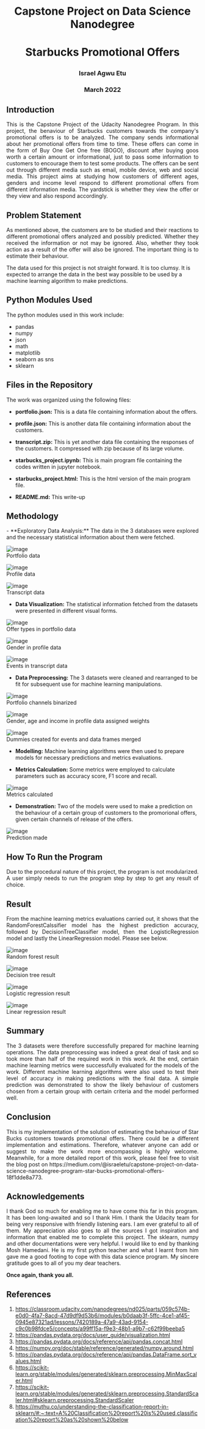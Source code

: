 <h1><p align="center">Capstone Project on Data Science Nanodegree</p></h1>
<h1><p align="center">Starbucks Promotional Offers</p></h1>
<h3><p align="center">Israel Agwu Etu</p></h1>
<h3><p align="center">March 2022</p></h1>

## Introduction
<p align="justify">
This is the Capstone Project of the Udacity Nanodegree Program. In this project, the benaviour of Starbucks customers towards the company's promotional offers is to be analyzed. The company sends informational about her promotional offers from time to time. These offers can come in the form of Buy One Get One free (BOGO), discount after buying goos worth a certain amount or informational, just to pass some information to customers to encourage them to test some products. The offers can be sent out through different media such as email, mobile device, web and social media. This project aims at studying how customers of different ages, genders and income level respond to different promotional offers from different information media. The yardstick is whether they view the offer or they view and also respond accordingly.
</p>

## Problem Statement
<p align="justify">
As mentioned above, the customers are to be studied and their reactions to different promotional offers analyzed and possibly predicted. Whether they received the information or not may be ignored. Also, whether they took action as a result of the offer will also be ignored. The important thing is to estimate their behaviour.
  
The data used for this project is not straight forward. It is too clumsy. It is expected to arrange the data in the best way possible to be used by a machine learning algorithm to make predictions.
</p>

## Python Modules Used
The python modules used in this work include:<br>
- pandas<br>
- numpy<br>
- json<br>
- math<br>
- matplotlib<br>
- seaborn as sns<br>
- sklearn<br>

## Files in the Repository
The work was organized using the following files:

- **portfolio.json:** This is a data file containing information about the offers.

- **profile.json:** This is another data file containing information about the customers.

- **transcript.zip:** This is yet another data file containing the responses of the customers. It compressed with zip because of its large volume.

- **starbucks_project.ipynb:** This is main program file containing the codes written in jupyter notebook.

- **starbucks_project.html:** This is the html version of the main program file.

- **README.md:** This write-up

## Methodology
<p align="justify">
- **Exploratory Data Analysis:** The data in the 3 databases were explored and the necessary statistical information about them were fetched.
  
![image](https://user-images.githubusercontent.com/44449730/158555409-d1fbc50e-1406-40f8-8917-1ab5af41c029.png)<br>
Portfolio data

![image](https://user-images.githubusercontent.com/44449730/158560307-ac7cd1c0-2524-40ad-86f3-ed81f6f0ec0d.png)<br>
Profile data
  
![image](https://user-images.githubusercontent.com/44449730/158560460-bb40678e-5de9-44b5-948e-979bdb72ec82.png)<br>
Transcript data

- **Data Visualization:** The statistical information fetched from the datasets were presented in different visual forms.

![image](https://user-images.githubusercontent.com/44449730/158560759-71772331-69b1-46c7-98b5-fd0d580fbd56.png)<br>
Offer types in portfolio data
  
![image](https://user-images.githubusercontent.com/44449730/158561240-3b5f010b-297b-4bad-889a-c061516fcd2c.png)<br>
Gender in profile data

![image](https://user-images.githubusercontent.com/44449730/158561434-c8731ac8-8b1e-4907-aa9e-13a956daf6ea.png)<br>
Events in transcript data

- **Data Preprocessing:** The 3 datasets were cleaned and rearranged to be fit for subsequent use for machine learning manipulations.
  
![image](https://user-images.githubusercontent.com/44449730/158561696-a0bd7a85-0804-4c1a-8245-7b0de1ac489f.png)<br>
Portfolio channels binarized
  
![image](https://user-images.githubusercontent.com/44449730/158561963-daa9de7d-abe8-4144-8fa7-f375455ff061.png)<br>
Gender, age and income in profile data assigned weights
  
![image](https://user-images.githubusercontent.com/44449730/158563788-908a634a-349b-4ec2-8fe8-891e9ec53cf7.png)<br>
Dummies created for events and data frames merged

- **Modelling:** Machine learning algorithms were then used to prepare models for necessary predictions and metrics evaluations.
    
- **Metrics Calculation:** Some metrics were employed to calculate parameters such as accuracy score, F1 score and recall.
  
![image](https://user-images.githubusercontent.com/44449730/158564096-0e6fd457-7030-45ac-9ebb-7d8783e3c5e9.png)<br>
Metrics calculated
  
- **Demonstration:** Two of the models were used to make a prediction on the behaviour of a certain group of customers to the promorional offers, given certain channels of release of the offers.
  
![image](https://user-images.githubusercontent.com/44449730/158564380-acb50c44-bd98-491b-8659-650e122c655f.png)<br>
Prediction made
</p>

## How To Run the Program
<p align="justify">
Due to the procedural nature of this project, the program is not modularized. A user simply needs to run the program step by step to get any result of choice.
</p>

## Result
<p align="justify">
From the machine learning metrics evaluations carried out, it shows that the RandomForestCalssifier model has the highest prediction accuracy, followed by DecisionTreeClassifier model, then the LogisticRegression model and lastly the LinearRegression model. Please see below.
  
![image](https://user-images.githubusercontent.com/44449730/158571016-9d74195e-ded1-4187-8316-f5801da4366c.png)<br>
Random forest result
  
![image](https://user-images.githubusercontent.com/44449730/158571408-a561f7bd-a645-4e46-b689-83471412452d.png)<br>
Decision tree result
  
![image](https://user-images.githubusercontent.com/44449730/158571531-cf3b011c-c119-4cc7-aaf6-071f66bf6571.png)<br>
Logistic regression result
  
![image](https://user-images.githubusercontent.com/44449730/158571650-ac9f265d-cb86-464b-93bd-c0fb0952ecbf.png)<br>
Linear regression result
</p>

## Summary
<p align="justify">
The 3 datasets were therefore successfully prepared for machine learning operations. The data preprocessing was indeed a great deal of task and so took more than half of the required work in this work. At the end, certain machine learning metrics were successfully evaluated for the models of the work. Different machine learning algorithms were also  used to test their level of accuracy in making predictions with the final data. A simple prediction was demonstrated to show the likely behaviour of customers chosen from a certain group with certain criteria and the model performed well.
</p>

## Conclusion
<p align="justify">
This is my implementation of the solution of estimating the behaviour of Star Bucks customers towards promotional offers. There could be a different implementation and estimations. Therefore, whatever anyone can add or suggest to make the work more encompassing is highly welcome. Meanwhile, for a more detailed report of this work, please feel free to visit the blog post on https://medium.com/@israeletu/capstone-project-on-data-science-nanodegree-program-star-bucks-promotional-offers-18f1dde8a773.
</p>

## Acknowledgements
<p align="justify">
I thank God so much for enabling me to have come this far in this program. It has been long-awaited and so I thank Him.
I thank the Udacity team for being very responsive with friendly listening ears. I am ever grateful to all of them.
My appreciation also goes to all the sources I got inspiration and information that enabled me to complete this project. The sklearn, numpy and other documentations were very helpful.
I would like to end by thanking Mosh Hamedani. He is my first python teacher and what I learnt from him gave me a good footing to cope with this data science program. My sincere gratitude goes to all of you my dear teachers.
  
**Once again, thank you all.**
</p>

## References
1. https://classroom.udacity.com/nanodegrees/nd025/parts/059c574b-e0d0-4fa7-8acd-47d9df9d53b6/modules/b0daab3f-5ffc-4ce1-af45-0945e87321ad/lessons/7420189a-47a9-43ad-9154-c9c0b98fdce5/concepts/a99ff15a-f9e3-48b1-a9b7-c62f99beeba5
2. https://pandas.pydata.org/docs/user_guide/visualization.html
3. https://pandas.pydata.org/docs/reference/api/pandas.concat.html
4. https://numpy.org/doc/stable/reference/generated/numpy.around.html
5. https://pandas.pydata.org/docs/reference/api/pandas.DataFrame.sort_values.html
6. https://scikit-learn.org/stable/modules/generated/sklearn.preprocessing.MinMaxScaler.html
7. https://scikit-learn.org/stable/modules/generated/sklearn.preprocessing.StandardScaler.html#sklearn.preprocessing.StandardScaler
8. https://muthu.co/understanding-the-classification-report-in-sklearn/#:~:text=A%20Classification%20report%20is%20used,classification%20report%20as%20shown%20below
